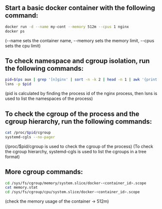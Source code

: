 ## Start a basic docker container with the following command:
```bash
docker run -d --name my-cont --memory 512m --cpus 1 nginx
docker ps
```
(--name sets the container name, --memory sets the memory limit, --cpus sets the cpu limit)

## To check namespace and cgroup isolation, run the following commands:
```bash
pid=$(ps aux | grep '[n]ginx' | sort -n -k 2 | head -n 1 | awk '{print $2}')
lsns -p $pid
```
(pid is calculated by finding the process id of the nginx process, then lsns is used to list the namespaces of the process)

## To check the cgroup of the process and the cgroup hierarchy, run the following commands:
```bash
cat /proc/$pid/cgroup
systemd-cgls --no-pager
```
(/proc/$pid/cgroup is used to check the cgroup of the process)
(To check the cgroup hierarchy, systemd-cgls is used to list the cgroups in a tree format)

## More cgroup commands:
```bash
cd /sys/fs/cgroup/memory/system.slice/docker-<container_id>.scope
cat memory.stat
cd /sys/fs/cgroup/cpu/system.slice/docker-<container_id>.scope
```
(check the memory usage of the container -> 512m)






